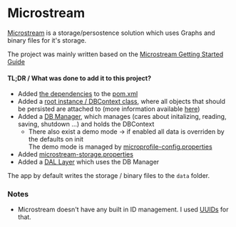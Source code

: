 # Microstream

[Microstream](https://microstream.one/) is a storage/persostence solution which uses Graphs and binary files for it's storage.

The project was mainly written based on the [Microstream Getting Started Guide](https://manual.docs.microstream.one/data-store/getting-started)

#### TL;DR / What was done to add it to this project?
* Added [the dependencies](https://manual.docs.microstream.one/data-store/getting-started#prerequisites) to the [pom.xml](../pom.xml)
* Added a [root instance / DBContext class](../src/main/java/hackathon/microstream/storage/DBContext.java), where all objects that should be persisted are attached to (more information available [here](https://manual.docs.microstream.one/data-store/getting-started#the-root-instance))
* Added a [DB Manager](../src/main/java/hackathon/microstream/storage/DBManager.java), which manages (cares about initalizing, reading, saving, shutdown ...) and holds the DBContext
  * There also exist a demo mode → if enabled all data is overriden by the defaults on init<br>
    The demo mode is managed by [microprofile-config.properties](../src/main/resources/META-INF/microprofile-config.properties#L2)
* Added [microstream-storage.properties](../src/main/resources/microstream-storage.properties)
* Added a [DAL Layer](../src/main/java/hackathon/microstream/dal) which uses the DB Manager


The app by default writes the storage / binary files to the ``data`` folder.


### Notes
* Microstream doesn't have any built in ID management. I used [UUIDs](https://en.wikipedia.org/wiki/Universally_unique_identifier) for that.
